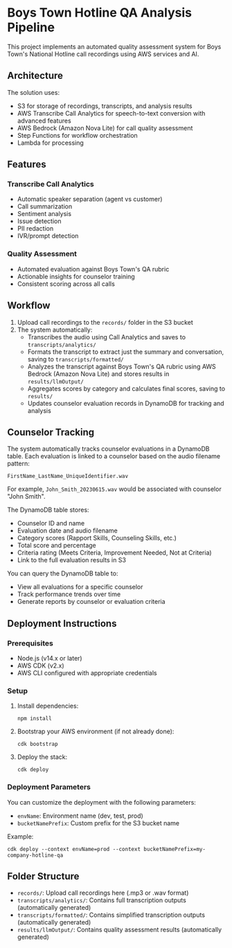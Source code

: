 # Boys Town Hotline QA Analysis Pipeline

This project implements an automated quality assessment system for Boys Town's National Hotline call recordings using AWS services and AI.

## Architecture

The solution uses:
- S3 for storage of recordings, transcripts, and analysis results
- AWS Transcribe Call Analytics for speech-to-text conversion with advanced features
- AWS Bedrock (Amazon Nova Lite) for call quality assessment
- Step Functions for workflow orchestration
- Lambda for processing

## Features

### Transcribe Call Analytics
- Automatic speaker separation (agent vs customer)
- Call summarization
- Sentiment analysis
- Issue detection
- PII redaction
- IVR/prompt detection

### Quality Assessment
- Automated evaluation against Boys Town's QA rubric
- Actionable insights for counselor training
- Consistent scoring across all calls

## Workflow

1. Upload call recordings to the `records/` folder in the S3 bucket
2. The system automatically:
   - Transcribes the audio using Call Analytics and saves to `transcripts/analytics/`
   - Formats the transcript to extract just the summary and conversation, saving to `transcripts/formatted/`
   - Analyzes the transcript against Boys Town's QA rubric using AWS Bedrock (Amazon Nova Lite) and stores results in `results/llmOutput/`
   - Aggregates scores by category and calculates final scores, saving to `results/`
   - Updates counselor evaluation records in DynamoDB for tracking and analysis

## Counselor Tracking

The system automatically tracks counselor evaluations in a DynamoDB table. Each evaluation is linked to a counselor based on the audio filename pattern:

```
FirstName_LastName_UniqueIdentifier.wav
```

For example, `John_Smith_20230615.wav` would be associated with counselor "John Smith".

The DynamoDB table stores:
- Counselor ID and name
- Evaluation date and audio filename
- Category scores (Rapport Skills, Counseling Skills, etc.)
- Total score and percentage
- Criteria rating (Meets Criteria, Improvement Needed, Not at Criteria)
- Link to the full evaluation results in S3

You can query the DynamoDB table to:
- View all evaluations for a specific counselor
- Track performance trends over time
- Generate reports by counselor or evaluation criteria

## Deployment Instructions

### Prerequisites

- Node.js (v14.x or later)
- AWS CDK (v2.x)
- AWS CLI configured with appropriate credentials

### Setup

1. Install dependencies:
   ```
   npm install
   ```

2. Bootstrap your AWS environment (if not already done):
   ```
   cdk bootstrap
   ```

3. Deploy the stack:
   ```
   cdk deploy
   ```

### Deployment Parameters

You can customize the deployment with the following parameters:

- `envName`: Environment name (dev, test, prod)
- `bucketNamePrefix`: Custom prefix for the S3 bucket name

Example:
```
cdk deploy --context envName=prod --context bucketNamePrefix=my-company-hotline-qa
```

## Folder Structure

- `records/`: Upload call recordings here (.mp3 or .wav format)
- `transcripts/analytics/`: Contains full transcription outputs (automatically generated)
- `transcripts/formatted/`: Contains simplified transcription outputs (automatically generated)
- `results/llmOutput/`: Contains quality assessment results (automatically generated)
